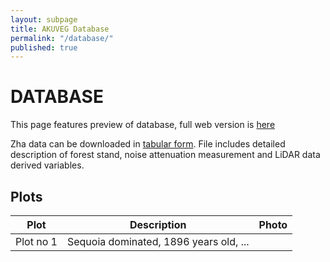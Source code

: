 ```yaml
---
layout: subpage
title: AKUVEG Database
permalink: "/database/"
published: true
---
```


# DATABASE

This page features preview of database, full web version is [here]()  

Zha data can be downloaded in [tabular form](https://github.com/VUKOZ-OEL/AKUVEG/blob/main/database/database.txt). File includes detailed description of forest stand, noise attenuation measurement and LiDAR data derived variables.  



## Plots

| Plot  | Description | Photo |
| ----------------------------- | --------------------------- |  --------------------------- |         
| Plot no 1 | Sequoia dominated, 1896 years old, ...  |   